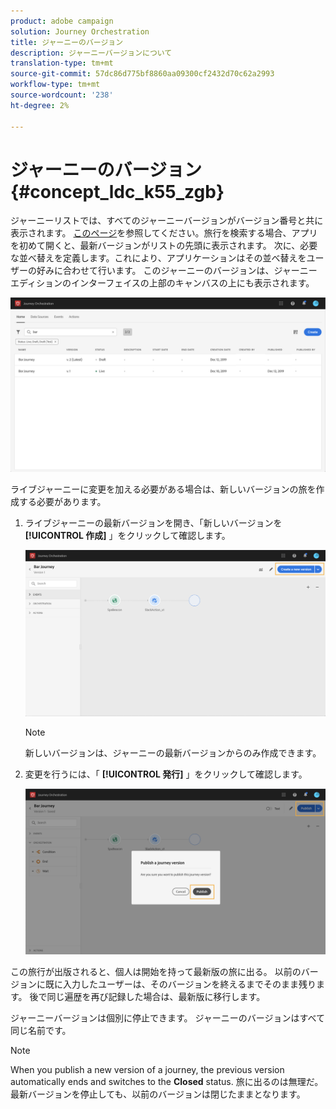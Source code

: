 ```yaml
---
product: adobe campaign
solution: Journey Orchestration
title: ジャーニーのバージョン
description: ジャーニーバージョンについて
translation-type: tm+mt
source-git-commit: 57dc86d775bf8860aa09300cf2432d70c62a2993
workflow-type: tm+mt
source-wordcount: '238'
ht-degree: 2%

---
```



# ジャーニーのバージョン{#concept_ldc_k55_zgb}

ジャーニーリストでは、すべてのジャーニーバージョンがバージョン番号と共に表示されます。 [このページ](../building-journeys/using-the-journey-designer.md)を参照してください。旅行を検索する場合、アプリを初めて開くと、最新バージョンがリストの先頭に表示されます。 次に、必要な並べ替えを定義します。これにより、アプリケーションはその並べ替えをユーザーの好みに合わせて行います。 このジャーニーのバージョンは、ジャーニーエディションのインターフェイスの上部のキャンバスの上にも表示されます。

![](../assets/journeyversions1.png)

ライブジャーニーに変更を加える必要がある場合は、新しいバージョンの旅を作成する必要があります。

1. ライブジャーニーの最新バージョンを開き、「新しいバージョンを **[!UICONTROL 作成]** 」をクリックして確認します。

   ![](../assets/journeyversions2.png)

   >[!NOTE]
   >
   >新しいバージョンは、ジャーニーの最新バージョンからのみ作成できます。

1. 変更を行うには、「 **[!UICONTROL 発行]** 」をクリックして確認します。

   ![](../assets/journeyversions3.png)

この旅行が出版されると、個人は開始を持って最新版の旅に出る。 以前のバージョンに既に入力したユーザーは、そのバージョンを終えるまでそのまま残ります。 後で同じ遍歴を再び記録した場合は、最新版に移行します。

ジャーニーバージョンは個別に停止できます。 ジャーニーのバージョンはすべて同じ名前です。

>[!NOTE]
>
>When you publish a new version of a journey, the previous version automatically ends and switches to the **Closed** status. 旅に出るのは無理だ。 最新バージョンを停止しても、以前のバージョンは閉じたままとなります。
